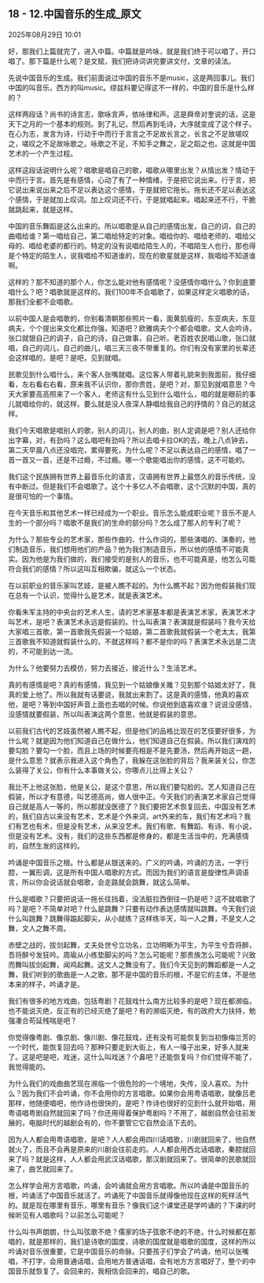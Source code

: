 ﻿
## 18 - 12.中国音乐的生成_原文

2025年08月29日 10:01

好，那我们上篇就完了，进入中篇。中篇就是吟咏，就是我们终于可以唱了，开口唱了。那下篇是什么呢？是文赋，我们把诗词讲完要讲文付，文章的读法。

先说中国音乐的生成。我们前面说过中国的音乐不是music，这是两回事儿。我们中国的叫音乐，西方的叫music。缪兹科要记得这不一样的，中国的音乐是什么样的？

这样两段话？尚书的诗言志，歌咏言声，依咏律和声。这是舜帝对奎说的话，这是天下之月的一个基本的规则。到了礼记，然后再到毛诗，大序就变成了这个样子。在心为志，发言为诗，行动于中而行于言言之不足故长言之，长言之不足故嗟叹之，嗟叹之不足故咏歌之。咏歌之不足，不知手之舞之，足之蹈之也。这就是中国艺术的一个产生过程。

这样这段话说明什么呢？唱歌是唱自己的歌，唱歌从哪里出发？从情出发？情动于中而行于言。首先是有感情，心动了有了一种情绪，于是把它说出来。行于言，把它说出来说出来之后不足以表达这个感情，于是就把它拖长。拖长还不足以表达这个感情，于是就加上叹词。加上叹词还不行，于是就唱起来。唱起来还不行，干脆就跳起来，就是这样。

中国的音乐舞蹈是这么出来的。所以唱歌是从自己的感情出发，自己的词，自己的曲唱给谁？第一唱给自己，第二唱给特定的对象。唱给你的、唱给老师的、唱给父母的、唱给老婆的都行的。特定的没有说唱给陌生人的，不唱陌生人也行，那也得是个特定的陌生人，说我唱给不知道谁的，现在的歌星就是这样，我唱给不知道谁啊。

这样的？那不知道的那个人，你怎么能对他有感情呢？没感情你唱什么？你到底要唱什么？吧？唱歌就是这样的。我们100年不会唱歌了，如果这样定义唱歌的话，那我们全都不会唱歌。

以前中国人是会唱歌的，你别看清朝那些照片一看，面黄肌瘦的，东亚病夫，东亚病夫，个个提出来文化都比你强，知道吧？欧雅病夫个个都会唱歌，文人会吟诗，张口就银自己的调子，自己的诗，自己做事，自己听。老百姓农民唱山歌，张口就唱，自己的词儿，自己的曲儿，唱三天三夜不带重复的。你们有没有家里的长辈还会这样唱的，是吧？是吧，见到就唱。

民歌见到什么唱什么，来个客人张嘴就唱。这位客人带着礼貌来到我面前，我仔细看，左右看右右看，原来我不认识你，那你贵姓，是吧？对，那见到就唱意思？今天大家要高高照来了一个客人，老师这有什么见到什么唱什么，唱的就是眼前的事儿就唱给你的，就这样。要么就是没人夜深人静唱给我自己的抒情的？自己的就这样。

我们今天唱歌是唱别人的歌，别人的词儿，别人的曲，别人定调是吧？别人还给你出字幕，对，有劲吗？这么唱吧有劲吗？所以去唱卡拉OK的去，晚上八点钟去，第二天早晨八点还没唱完，累得要死，为什么呢？不足以表达自己的感情，唱了一首一首又一首，还是不过瘾，不过瘾。哪一个歌能唱出你的感情，这不可能的。

我们这个民族拥有世界上最音乐化的语言，汉语拥有世界上最悠久的音乐传统，没有中断过。但是我们不会唱歌了。这个十多亿人不会唱歌，这个沉默的中国，真的是很可怕的一个事情。

在今天音乐和其他艺术一样已经成为一个职业。音乐怎么能成职业呢？音乐不是人生的一个部分吗？唱歌不是我们的生命的部分吗？怎么成了那人的专利了呢？

为什么？那些专业的艺术家，那些作曲的、什么作词的，那些演唱的、演奏的，他们制造音乐，我们想用他们的产品？他为我们制造音乐，所以他的感情不可能真实。因为他是为我们做的，我们接受的是别人的音乐，也不可能真是，他怎么可能符合我们的感情？所以这叫互相欺骗，就这么一个状态。

在以前职业的音乐家叫艺妓，是被人瞧不起的。为什么瞧不起？因为他假装我们现在总有一个认识，觉得什么是艺术，就是表演艺术。

你看朱军主持的中央台的艺术人生，请的艺术家基本都是表演艺术家，表演艺术才叫艺术，是吧？表演艺术永远是假装的。什么叫表演？表演就是假装吗？我今天给大家唱三首歌，第一首歌我先假装一个姑娘，第二首歌我就假装一个老太太，我第三首歌我不知道就假装什么的，不就这样吗？都不是你的吗？表演艺术永远是二流的，不可能到达一流。

为什么？他要努力去模仿，努力去接近，接近什么？生活艺术。

真的有感情是吧？真的有感情，我见到一个姑娘像关雎？见到那个姑娘太好了，我真的爱上他了。所以我就有话要说，我就出来割了。这是真的感情，他真的喜欢他，是吧？等到中国好声音上面也去唱的时候。你说他到底喜欢谁？说说没感情，没感情就要假装，所以叫表演这两个意思，他就是假装的意思。

以前我们古代的艺妓虽然被人瞧不起，但是他们的品格比现在的艺伎要好很多，为什么呢？就是因为他们知道自己在做什么，他们知道自己在假装。所以我们演戏的要勾脸？要勾一个脸，而且上场的时候要亮相是不是先要汤，然后再开始这一趟，是什么意思？就表示我进入这个角色了，我躲在这张脸的背后？我来装关公，你怎么装得了关公，你有什么本事做关公，你哪点儿比得上关公？

我比不上他这张脸，他是关公，是这个意思，所以我们要勾脸的。艺人知道自己在假装，所以才有意德，叫艺德高尚，做人很中正。今天我们的表演艺术家自己觉得自己就是高人一等的，所以那就没医德了？我们要把艺术恢复回去，中国没有艺术的，我们自古以来没有艺术，艺术是个外来词，art外来的车，我们有艺术吗？我们有艺也有术，但是没有艺术，从来没艺术。我们有歌、有舞蹈、有诗、有小说，但是没有艺术。没有，我们的这些东西都是修身的，都是生活当中的，充满感情的，自然生发的这样的。

吟诵是中国音乐之根。什么都是从银送来的。广义的吟诵，吟诵的方法，一字行腔，一翼形调，这是所有中国人唱歌的方式。而因为我们的语言是旋律性声调语言，所以你会说话就会唱歌，会走路就会跳舞，就这么简单。

什么是唱歌？只要把说话一拖长往挡着，没法脏拉西倒往一扔是吧？这不就唱歌了吗？是吧？不简单对吧？什么是跳舞？只要有动作表达感情就叫跳舞。今天我们说什么叫跳舞？跳舞得踮起脚尖，从小就练？这样练半天，叫一人之舞，不是文人之舞，文人之舞不周。

赤壁之战的，拔剑起舞，丈夫处世兮立功名，立功明晰为平生，为平生兮吾将醉，吾将醉兮发狂吟。周瑜从小练垫脚尖的吗？怎么可能呢？那贵族怎么可能呢？兴致而舞叫拔剑起舞，闻鸡起舞。这文人之舞没有了。我们今天见到的舞蹈都是一人之舞，我们听到的歌曲是一人之歌，那不是中国的音乐的根，不是它的主体，不是他本来的样子，吟诵才是。

我们有很多的地方戏曲，包括粤剧？花鼓戏什么南方比较多的是吧？现在都濒临，也不能说灭绝，反正有的已经灭绝了是吧？有的濒临灭绝，有的政府大力扶持，勉强凑合苟延残喘是吧？

你觉得像粤剧、像京剧、像川剧、像花鼓戏，还有没有可能恢复到当初像梅兰芳的一个时代，能恢复回去吗？那种只要走到大街上，有人一嗓子出来，好多人就来了。这是吧是吧，戏迷，这什么叫戏迷？个鼻吧？还能恢复吗？你们觉得不能了，我觉得能的。

为什么我们的戏曲曲艺现在濒临一个很危险的一个境地，失传，没人喜欢。为什么？因为我们不会吟诵，你不会用你的方言唱歌。如果你会用粤语唱歌，就像吕老那样，他随便唱吧，他作诗也很快的，是吧？作诗也很好的见到什么就开始唱，用粤语唱粤剧自然就回来了吗？你还用得着保护粤剧吗？不用了，越剧自然会往前发展的，电脑时代的越剧会有的，你不要管它它自然会活下去的。

因为人人都会用粤语唱歌，是吧？人人都会用四川话唱歌，川剧就回来了，他自然就火了，而且不会再是原来的川剧会往前走的。人人都会用西北话唱歌，秦腔就回来了吗？就是这样，人人都会用武汉话唱歌，那汉剧就回来了。很简单的民歌就回来了，曲艺就回来了。

怎么样学会用方言唱歌，吟诵，会吟诵就会用方言唱歌。所以吟诵是中国音乐的根，吟诵活了中国音乐就活了。吟诵死了中国音乐就得像他现在这样的死样活气的。就是现在哪里有音乐，哪里有音乐？像我们这个课堂还是学吟诵的？下课的时候听见有人唱歌吗？以前怎么可能呢？

什么叫书声朗朗，什么叫弦歌不绝？儒家的场子弦歌不绝的不绝，什么时候都在那唱的，就是那样的，我们是诗歌的国度，诗歌的国度就是唱歌的国度，这样的所以吟诵对音乐很重要，它是中国音乐的命脉。只要孩子们学会了吟诵，他可以张嘴唱，不打字，会用普通话唱，会用地方普通话唱，会有地方方言唱好了，整个的中国音乐就恢复了。会回来的，我相信会回来的，唱自己的歌。
